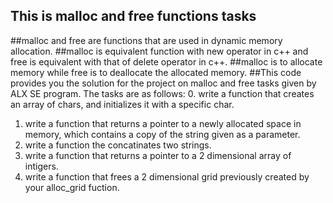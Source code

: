 ## This is malloc and free functions tasks
##malloc and free are functions that are used in dynamic memory allocation.
##malloc is equivalent function with new operator in c++ and free is equivalent with that of delete operator in c++.
##malloc is to allocate memory while free is to deallocate the allocated memory.
##This code provides you the solution for the project on malloc and free tasks given by ALX SE program. The tasks are as follows:
0. write a function that creates an array of chars, and initializes it with a specific char.
1. write a function that returns a pointer to a newly allocated space in memory, which contains a copy of the string given as a parameter.
2. write a function the concatinates two strings.
3. write a function that returns a pointer to a 2 dimensional array of intigers.
4. write a function that frees a 2 dimensional grid previously created by your alloc_grid fuction.
